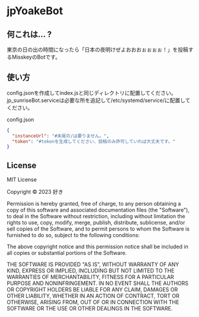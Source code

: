 # jpYoakeBot

## 何これは... ?
東京の日の出の時間になったら「日本の夜明けぜよおおおぉぉぉぉ！」を投稿するMisskeyのBotです。

## 使い方
config.jsonを作成してindex.jsと同じディレクトリに配置してください。
jp_sunriseBot.serviceは必要な所を追記して/etc/systemd/service/に配置してください。

config.json
```json
{
  "instanceUrl": "#末尾の/は要りません。",
  "token": "#tokenを生成してください、投稿のみ許可していれば大丈夫です。"
}
```

## License
MIT License

Copyright © 2023 好き

Permission is hereby granted, free of charge, to any person obtaining a copy
of this software and associated documentation files (the "Software"), to deal
in the Software without restriction, including without limitation the rights
to use, copy, modify, merge, publish, distribute, sublicense, and/or sell
copies of the Software, and to permit persons to whom the Software is
furnished to do so, subject to the following conditions:

The above copyright notice and this permission notice shall be included in all
copies or substantial portions of the Software.

THE SOFTWARE IS PROVIDED "AS IS", WITHOUT WARRANTY OF ANY KIND, EXPRESS OR
IMPLIED, INCLUDING BUT NOT LIMITED TO THE WARRANTIES OF MERCHANTABILITY,
FITNESS FOR A PARTICULAR PURPOSE AND NONINFRINGEMENT. IN NO EVENT SHALL THE
AUTHORS OR COPYRIGHT HOLDERS BE LIABLE FOR ANY CLAIM, DAMAGES OR OTHER
LIABILITY, WHETHER IN AN ACTION OF CONTRACT, TORT OR OTHERWISE, ARISING FROM,
OUT OF OR IN CONNECTION WITH THE SOFTWARE OR THE USE OR OTHER DEALINGS IN THE
SOFTWARE.